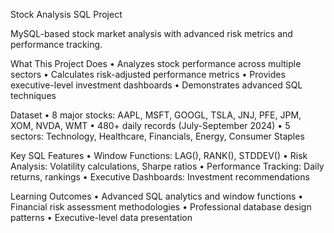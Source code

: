 Stock Analysis SQL Project

MySQL-based stock market analysis with advanced risk metrics and performance tracking.

What This Project Does
	•	Analyzes stock performance across multiple sectors
	•	Calculates risk-adjusted performance metrics
	•	Provides executive-level investment dashboards
	•	Demonstrates advanced SQL techniques

Dataset
	•	8 major stocks: AAPL, MSFT, GOOGL, TSLA, JNJ, PFE, JPM, XOM, NVDA, WMT
	•	480+ daily records (July-September 2024)
	•	5 sectors: Technology, Healthcare, Financials, Energy, Consumer Staples

 Key SQL Features
	•	Window Functions: LAG(), RANK(), STDDEV()
	•	Risk Analysis: Volatility calculations, Sharpe ratios
	•	Performance Tracking: Daily returns, rankings
	•	Executive Dashboards: Investment recommendations
 
Learning Outcomes
	•	Advanced SQL analytics and window functions
	•	Financial risk assessment methodologies
	•	Professional database design patterns
	•	Executive-level data presentation


